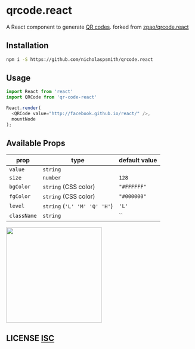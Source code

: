 # qrcode.react

A React component to generate [QR codes](http://en.wikipedia.org/wiki/QR_code).
forked from [zpao/qrcode.react](https://github.com/zpao/qrcode.react)

## Installation

```sh
npm i -S https://github.com/nicholaspsmith/qrcode.react
```

## Usage

```js
import React from 'react'
import QRCode from 'qr-code-react'

React.render(
  <QRCode value="http://facebook.github.io/react/" />,
  mountNode
);
```

## Available Props

prop      | type                 | default value
----------|----------------------|--------------
`value`   | `string`             |
`size`    | `number`             | `128`
`bgColor` | `string` (CSS color) | `"#FFFFFF"`
`fgColor` | `string` (CSS color) | `"#000000"`
`level`   | `string` (`'L' 'M' 'Q' 'H'`)            | `'L'`
`className`|`string`             | ``

<img src="qrcode.png" height="256" width="256">


## LICENSE [ISC](LICENSE)

